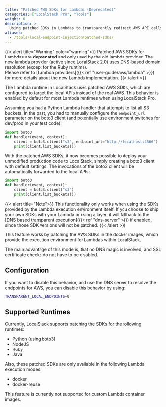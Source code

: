 ```yaml
---
title: "Patched AWS SDKs for Lambdas (Deprecated)"
categories: ["LocalStack Pro", "Tools"]
weight: 6
description: >
  Using patched SDKs in Lambdas to transparently redirect AWS API calls to LocalStack
aliases:
  - /tools/local-endpoint-injection/patched-sdks/
---
```


{{< alert title="Warning" color="warning">}}
Patched AWS SDKs for Lambdas are **deprecated** and only used by the old lambda provider.
The new lambda provider (active since LocalStack&nbsp;2.0) uses DNS-based domain resolution (except for the Ruby runtime).<br>
Please refer to [Lambda providers]({{< ref "user-guide/aws/lambda" >}}) for more details about the new Lambda implementation.
{{< /alert >}}

The Lambda runtime in LocalStack uses patched AWS SDKs, which are configured to target the local APIs instead of the real AWS.
This behavior is enabled by default for most Lambda runtimes when using LocalStack Pro.

Assuming you had a Python Lambda handler that attempts to list all S3 buckets. In the past, you had to manually configure the `endpoint_url` parameter on the boto3 client (and potentially use environment switches for dev/prod in your test code):
```python
import boto3
def handler(event, context):
    client = boto3.client("s3", endpoint_url="http://localhost:4566")
    print(client.list_buckets())
```

With the patched AWS SDKs, it now becomes possible to deploy your unmodified production code to LocalStack, simply creating a boto3 client with default settings. The invocations of the boto3 client will be automatically forwarded to the local APIs:
```python
import boto3
def handler(event, context):
    client = boto3.client("s3")
    print(client.list_buckets())
```

{{< alert title="Note">}}
This functionality only works when using the SDKs provided by the Lambda execution environment itself.
If you choose to ship your own SDKs with your Lambda or using a layer, it will fallback to the [DNS based transparent execution]({{< ref "dns-server" >}}) if enabled, since those SDK versions will not be patched.
{{< /alert >}}

This feature works by patching the AWS SDKs in the docker images, which provide the execution environment for Lambdas within LocalStack.

The main advantage of this mode is, that no DNS magic is involved, and SSL certificate checks do not have to be disabled.

## Configuration

If you want to disable this behavior, and use the DNS server to resolve the endpoints for AWS, you can disable this behavior by using:

```bash
TRANSPARENT_LOCAL_ENDPOINTS=0
```

## Supported Runtimes
Currently, LocalStack supports patching the SDKs for the following runtimes:

* Python (using boto3)
* NodeJS
* Ruby
* Java

Also, these patched SDKs are only available in the following Lambda execution modes:

* docker
* docker-reuse

This feature is currently not supported for custom Lambda container images.
